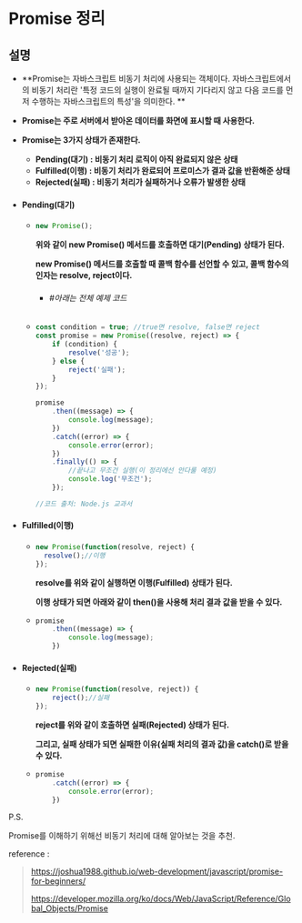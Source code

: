 # Promise 정리



## 설명

* **Promise는 자바스크립트 비동기 처리에 사용되는 객체이다. 자바스크립트에서의 비동기 처리란 '특정 코드의 실행이 완료될 때까지 기다리지 않고 다음 코드를 먼저 수행하는 자바스크립트의 특성'을 의미한다. **

* **Promise는 주로 서버에서 받아온 데이터를 화면에 표시할 때 사용한다.**

* **Promise는 3가지 상태가 존재한다.**

  * **Pending(대기) : 비동기 처리 로직이 아직 완료되지 않은 상태**
  * **Fulfilled(이행) : 비동기 처리가 완료되어 프로미스가 결과 값을 반환해준 상태**
  * **Rejected(실패) : 비동기 처리가 실패하거나 오류가 발생한 상태**

* #### Pending(대기)

  * ```javascript
    new Promise();
    ```

    **위와 같이 new Promise() 메서드를 호출하면 대기(Pending) 상태가 된다.**

    **new Promise() 메서드를 호출할 때 콜백 함수를 선언할 수 있고, 콜백 함수의 인자는 resolve, reject이다.**

    * ###### #아래는 전체 예제 코드 

  * ```javascript
    const condition = true; //true면 resolve, false면 reject
    const promise = new Promise((resolve, reject) => {
    	if (condition) {
    		resolve('성공');
    	} else {
    		reject('실패');
    	}
    });
    
    promise
    	.then((message) => {
    		console.log(message);
    	})
    	.catch((error) => {
    		console.error(error);
    	})
    	.finally(() => {
        	//끝나고 무조건 실행(이 정리에선 안다룰 예정)
    		console.log('무조건');
    	});
    
    //코드 출처: Node.js 교과서 
    ```



* #### Fulfilled(이행)

  * ```javascript
    new Promise(function(resolve, reject) {
      resolve();//이행
    });
    ```

    **resolve를 위와 같이 실행하면 이행(Fulfilled) 상태가 된다.**

    **이행 상태가 되면 아래와 같이 then()을 사용해 처리 결과 값을 받을 수 있다.**

  * ```javascript
    promise
    	.then((message) => {
    		console.log(message);
    	})
    ```



* #### Rejected(실패)

  * ```javascript
    new Promise(function(resolve, reject)) {
    	reject();//실패
    });
    ```

    **reject를 위와 같이 호출하면 실패(Rejected) 상태가 된다.**

    **그리고, 실패 상태가 되면 실패한 이유(실패 처리의 결과 값)을 catch()로 받을 수 있다.**

  * ```javascript
    promise
    	.catch((error) => {
    		console.error(error);
    	})
    ```


P.S.

Promise를 이해하기 위해선 비동기 처리에 대해 알아보는 것을 추천.



reference :

> https://joshua1988.github.io/web-development/javascript/promise-for-beginners/
>
> https://developer.mozilla.org/ko/docs/Web/JavaScript/Reference/Global_Objects/Promise